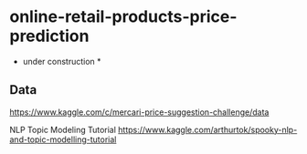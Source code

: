 # online-retail-products-price-prediction
* under construction *

## Data

https://www.kaggle.com/c/mercari-price-suggestion-challenge/data

NLP Topic Modeling Tutorial
https://www.kaggle.com/arthurtok/spooky-nlp-and-topic-modelling-tutorial
